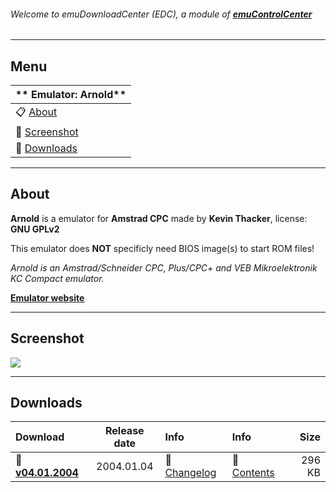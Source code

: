 ###### Welcome to emuDownloadCenter (EDC), a module of [**emuControlCenter**](https://github.com/PhoenixInteractiveNL/emuControlCenter/wiki/)
***
## Menu
| ** Emulator: Arnold** |
|:---------|
| :clipboard: [About](#about) |
| :sunrise: [Screenshot](#screenshot) |
| :floppy_disk: [Downloads](#downloads) |
***
## About
**Arnold** is a emulator for **Amstrad CPC** made by **Kevin Thacker**, license: **GNU GPLv2**

This emulator does **NOT** specificly need BIOS image(s) to start ROM files!

_Arnold is an Amstrad/Schneider CPC, Plus/CPC+ and VEB Mikroelektronik KC Compact emulator._

[**Emulator website**](http://arnold.cpc-live.com/)
***
## Screenshot
![](https://raw.githubusercontent.com/PhoenixInteractiveNL/emuDownloadCenter/master/hooks/arnold/screen.jpg)
***
## Downloads
| Download | Release date  | Info       | Info       | Size       |
|:---------|:-------------:|:-----------|:-----------|-----------:|
| :floppy_disk: [**v04.01.2004**](https://github.com/PhoenixInteractiveNL/edc-repo0002/raw/master/arnold/04.01.2004.7z) | 2004.01.04 | :page_facing_up: [Changelog](https://github.com/PhoenixInteractiveNL/edc-repo0002/blob/master/arnold/04.01.2004_changelog.txt) | :mag_right: [Contents](https://github.com/PhoenixInteractiveNL/edc-repo0002/blob/master/arnold/04.01.2004_contents.txt) | 296 KB |
